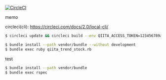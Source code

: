 [![CircleCI](https://circleci.com/gh/mokoaki/qiita_trend_stock/tree/master.svg?style=shield)](https://circleci.com/gh/mokoaki/qiita_trend_stock/tree/master)

memo

circleci(cli): https://circleci.com/docs/2.0/local-cli/

```sh
$ circleci update && circleci build --env QIITA_ACCESS_TOKEN=123456789abcdef --env STOCKED_ITEM_UUID=61325fefd39377da0657
```

```sh
$ bundle install --path vendor/bundle --without development
$ bundle exec ruby qiita_trend_stock.rb
```

test

```sh
$ bundle install --path vendor/bundle
$ bundle exec rspec
```
